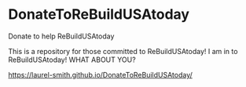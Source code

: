 # DonateToReBuildUSAtoday
Donate to help ReBuildUSAtoday

This is a repository for those committed to ReBuildUSAtoday!
I am in to ReBuildUSAtoday! WHAT ABOUT YOU?

 https://laurel-smith.github.io/DonateToReBuildUSAtoday/
